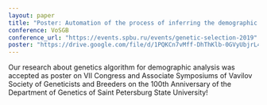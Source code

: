 ```yaml
---
layout: paper
title: "Poster: Automation of the process of inferring the demographic history of several populations from the allele frequency spectrum"
conference: VoSGB
conference_url: "https://events.spbu.ru/events/genetic-selection-2019"
poster: "https://drive.google.com/file/d/1PQKCn7vMff-DhThKlb-0GVyUbjrL4Clu/view?usp=sharing"
---
```


Our research about genetics algorithm for demographic analysis was accepted as poster on VII Congress and Associate Symposiums of Vavilov Society of Geneticists and Breeders on the 100th Anniversary  of the Department of Genetics of Saint Petersburg State University!

